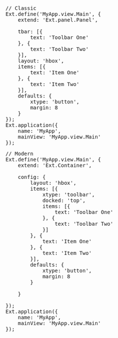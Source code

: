 <pre class="runnable classic 200">
// Classic
Ext.define('MyApp.view.Main', {
    extend: 'Ext.panel.Panel',

    tbar: [{
        text: 'Toolbar One'
    }, {
        text: 'Toolbar Two'
    }],
    layout: 'hbox',
    items: [{
        text: 'Item One'
    }, {
        text: 'Item Two'
    }],
    defaults: {
        xtype: 'button',
        margin: 8
    }
});
Ext.application({
    name: 'MyApp',
    mainView: 'MyApp.view.Main'
});
</pre>


<pre class="runnable 200">
// Modern
Ext.define('MyApp.view.Main', {
    extend: 'Ext.Container',

    config: {
        layout: 'hbox',
        items: [{
            xtype: 'toolbar',
            docked: 'top',
            items: [{
                text: 'Toolbar One'
            }, {
                text: 'Toolbar Two'
            }]
        }, {
            text: 'Item One'
        }, {
            text: 'Item Two'
        }],
        defaults: {
            xtype: 'button',
            margin: 8
        }

    }

});
Ext.application({
    name: 'MyApp',
    mainView: 'MyApp.view.Main'
});

</pre>
